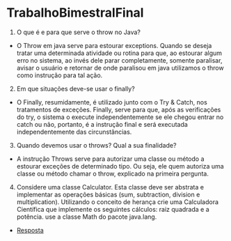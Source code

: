 # TrabalhoBimestralFinal

1. O que é e para que serve o throw no Java? 
 - O Throw em java serve para estourar exceptions. Quando se deseja tratar uma determinada atividade ou rotina para que, ao estourar algum erro no sistema, ao invés dele parar completamente, somente paralisar, avisar o usuário e retornar de onde paralisou em java utilizamos o throw como instrução para tal ação.
2. Em que situações deve-se usar o finally?
 - O Finally, resumidamente, é utilizado junto com o Try & Catch, nos tratamentos de exceções. Finally, serve para que, após as verificações do try, o sistema o execute independentemente se ele chegou entrar no catch ou não, portanto, é a instrução final e será executada independentemente das circunstâncias.
3. Quando devemos usar o throws? Qual a sua finalidade? 
  - A instrução Throws serve para autorizar uma classe ou método a estourar exceções de determinado tipo. Ou seja, ele quem autoriza uma classe ou método chamar o throw, explicado na primeira pergunta.
4. Considere uma classe Calculator. Esta classe deve ser abstrata e implementar as operações básicas (sum, subtraction, division e multiplication). Utilizando o conceito de herança crie uma Calculadora Científica que implemente os seguintes cálculos: raiz quadrada e a potência. use a classe Math do pacote java.lang. 
 - [Resposta](TrabalhoBimestralFinal/trab4bim/Calculator/src/main/java/br/com/unipar/calculator/)
